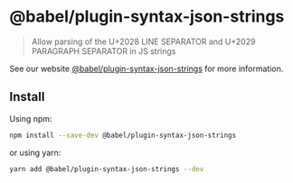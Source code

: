 # @babel/plugin-syntax-json-strings

> Allow parsing of the U+2028 LINE SEPARATOR and U+2029 PARAGRAPH SEPARATOR in JS strings

See our website [@babel/plugin-syntax-json-strings](https://babeljs.io/docs/en/next/babel-plugin-syntax-json-strings.html) for more information.

## Install

Using npm:

```bash
npm install --save-dev @babel/plugin-syntax-json-strings
```

or using yarn:

```bash
yarn add @babel/plugin-syntax-json-strings --dev
```

